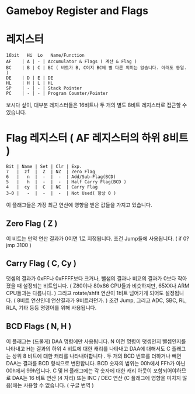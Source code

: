 # Gameboy Register and Flags

# 레지스터

```wasm
16bit   Hi  Lo   Name/Function
AF    | A | - | Accumulator & Flags ( 계산 & Flag )
BC    | B | C | BC ( 비트가 B, C이지 BC에 별 다른 의미는 없습니다. 아래도 동일.  )
DE    | D | E | DE
HL    | H | L | HL
SP    | - | - | Stack Pointer
PC    | - | - | Program Counter/Pointer
```

보시다 싶이, 대부분 레지스터들은 16비트나 두 개의 별도 8비트 레지스터로 접근할 수 있습니다. 

# Flag 레지스터 ( AF 레지스터의 하위 8비트 )

```wasm
Bit | Name | Set | Clr | Exp.
7   |  zf  |  Z  | NZ  | Zero Flag 
6   |   n  |  -  |  -  | Add/Sub-Flag(BCD)
5   |   h  |  -  |  -  | Half Carry Flag(BCD ) 
4   |  cy  |  C  | NC  | Carry Flag 
3-0 |   -  |  -  |  -  | Not Used( 항상 0 )
```

이 플래그들은 가장 최근 연산에 영향을 받은 값들을 가지고 있습니다. 

## Zero Flag ( Z )

이 비트는 만약 연산 결과가 0이면 1로 지정됩니다. 조건 Jump들에 사용됩니다. ( if 0? jmp 3100 )

## Carry Flag ( C, Cy )

덧셈의 결과가 0xFF나 0xFFFF보다 크거나, 뺄샘의 결과나 비교의 결과가 0보다 작아졌을 때 설정되는 비트입니다. ( Z80이나 80x86 CPU들과 비슷하지만, 65XX나 ARM CPU들과는 다릅니다. ) 그리고 rotate/shfit 연산이 1비트 넘어가게 되어도 설정됩니다. ( 8비트 연산인데 연산결과가 9비트라던가. ) 조건 Jump, 그리고 ADC, SBC, RL, RLA, 기타 등등 명령어를 위해 사용됩니다. 

## BCD Flags ( N, H )

이 플래그는 (드물게) DAA 명령에만 사용됩니다. N 이전 명령이 덧셈인지 뺄셈인지를 나타내고 H는 결과의 하위 4 비트에 대한 캐리를 나타내고 DAA에 대해서도 C 플래그는 상위 8 비트에 대한 캐리를 나타내야합니다 . 두 개의 BCD 번호를 더하거나 빼면 DAA는 결과를 BCD 형식으로 변환합니다. BCD 숫자의 범위는 00h에서 FFh가 아닌 00h에서 99h입니다. C 및 H 플래그에는 각 숫자에 대한 캐리 아웃이 포함되어야하므로 DAA는 16 비트 연산 (4 자리) 또는 INC / DEC 연산 (C 플래그에 영향을 미치지 않음)에는 사용할 수 없습니다. ( 구글 번역 )